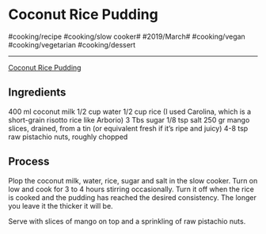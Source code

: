 # Coconut Rice Pudding
#cooking/recipe #cooking/slow cooker# #2019/March# #cooking/vegan #cooking/vegetarian #cooking/dessert
- - - -
[Coconut Rice Pudding](http://www.thefoodiecorner.gr/en/slow-cooker-en/slow-cooker-vegan-coconut-rice-pudding-mango-pistachio-recipe/)

## Ingredients 
400 ml coconut milk
1/2 cup water
1/2 cup rice (I used Carolina, which is a short-grain risotto rice like Arborio)
3 Tbs sugar
1/8 tsp salt
250 gr mango slices, drained, from a tin (or equivalent fresh if it’s ripe and juicy)
4-8 tsp raw pistachio nuts, roughly chopped

## Process
Plop the coconut milk, water, rice, sugar and salt in the slow cooker. Turn on low and cook for 3 to 4 hours stirring occasionally. Turn it off when the rice is cooked and the pudding has reached the desired consistency. The longer you leave it the thicker it will be.

Serve with slices of mango on top and a sprinkling of raw pistachio nuts.